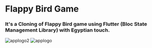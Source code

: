 # Flappy Bird Game
### It's a Cloning of Flappy Bird game using Flutter (Bloc State Management Library) with Egyptian touch.
![applogo2](https://user-images.githubusercontent.com/58918060/188484031-128a1a7a-198f-412d-84c4-794f80fd4bcc.png)
![applogo](https://user-images.githubusercontent.com/58918060/188484080-701dc573-f9be-46d5-880d-51cffc1959a8.png)
